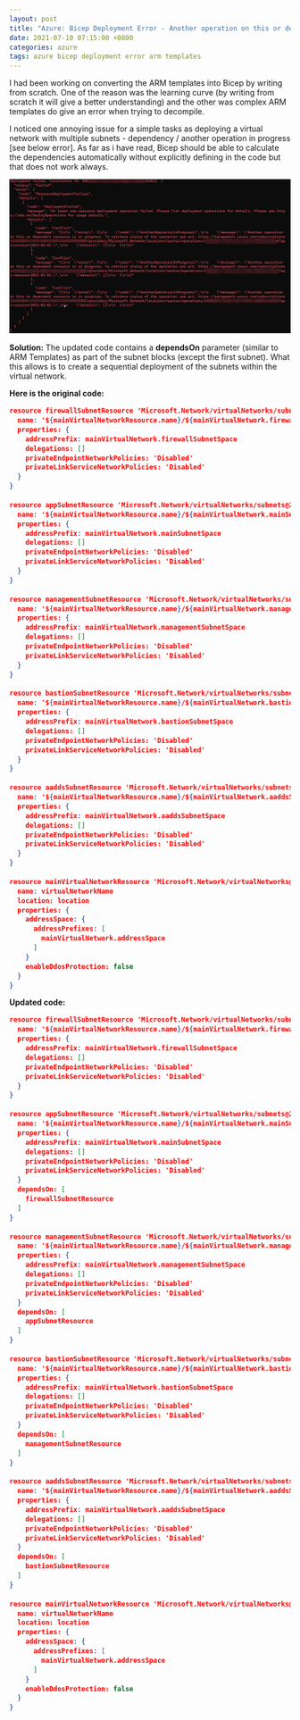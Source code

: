 ```yaml
---
layout: post
title: "Azure: Bicep Deployment Error - Another operation on this or dependent resource is in progress"
date: 2021-07-10 07:15:00 +0800
categories: azure
tags: azure bicep deployment error arm templates
---
```


I had been working on converting the ARM templates into Bicep by writing from scratch. One of the reason was the learning curve (by writing from scratch it will give a better understanding) and the other was complex ARM templates do give an error when trying to decompile.


I noticed one annoying issue for a simple tasks as deploying a virtual network with multiple subnets - dependency / another operation in progress [see below error]. As far as i have read, Bicep should be able to calculate the dependencies automatically without explicitly defining in the code but that does not work always.




![bicep error](/images/azure-bicep-dep-error.jpg "Bicep Deployment Error")

**Solution:**
The updated code contains a **dependsOn** parameter (similar to ARM Templates) as part of the subnet blocks (except the first subnet). What this allows is to create a sequential deployment of the subnets within the virtual network.


**Here is the original code:**
```json
resource firewallSubnetResource 'Microsoft.Network/virtualNetworks/subnets@2021-02-01' = {
  name: '${mainVirtualNetworkResource.name}/${mainVirtualNetwork.firewallSubnetName}'
  properties: {
    addressPrefix: mainVirtualNetwork.firewallSubnetSpace
    delegations: []
    privateEndpointNetworkPolicies: 'Disabled'
    privateLinkServiceNetworkPolicies: 'Disabled'
  }
}

resource appSubnetResource 'Microsoft.Network/virtualNetworks/subnets@2021-02-01' = {
  name: '${mainVirtualNetworkResource.name}/${mainVirtualNetwork.mainSubnetName}'
  properties: {
    addressPrefix: mainVirtualNetwork.mainSubnetSpace
    delegations: []
    privateEndpointNetworkPolicies: 'Disabled'
    privateLinkServiceNetworkPolicies: 'Disabled'
  }
}

resource managementSubnetResource 'Microsoft.Network/virtualNetworks/subnets@2021-02-01' = {
  name: '${mainVirtualNetworkResource.name}/${mainVirtualNetwork.managementSubnetName}'
  properties: {
    addressPrefix: mainVirtualNetwork.managementSubnetSpace
    delegations: []
    privateEndpointNetworkPolicies: 'Disabled'
    privateLinkServiceNetworkPolicies: 'Disabled'
  }
}

resource bastionSubnetResource 'Microsoft.Network/virtualNetworks/subnets@2021-02-01' = {
  name: '${mainVirtualNetworkResource.name}/${mainVirtualNetwork.bastionSubnetName}'
  properties: {
    addressPrefix: mainVirtualNetwork.bastionSubnetSpace
    delegations: []
    privateEndpointNetworkPolicies: 'Disabled'
    privateLinkServiceNetworkPolicies: 'Disabled'
  }
}

resource aaddsSubnetResource 'Microsoft.Network/virtualNetworks/subnets@2021-02-01' = {
  name: '${mainVirtualNetworkResource.name}/${mainVirtualNetwork.aaddsSubnetName}'
  properties: {
    addressPrefix: mainVirtualNetwork.aaddsSubnetSpace
    delegations: []
    privateEndpointNetworkPolicies: 'Disabled'
    privateLinkServiceNetworkPolicies: 'Disabled'
  }
}

resource mainVirtualNetworkResource 'Microsoft.Network/virtualNetworks@2020-11-01' = {
  name: virtualNetworkName
  location: location
  properties: {
    addressSpace: {
      addressPrefixes: [
        mainVirtualNetwork.addressSpace
      ]
    }
    enableDdosProtection: false
  }
}
```

**Updated code:**
```json
resource firewallSubnetResource 'Microsoft.Network/virtualNetworks/subnets@2021-02-01' = {
  name: '${mainVirtualNetworkResource.name}/${mainVirtualNetwork.firewallSubnetName}'
  properties: {
    addressPrefix: mainVirtualNetwork.firewallSubnetSpace
    delegations: []
    privateEndpointNetworkPolicies: 'Disabled'
    privateLinkServiceNetworkPolicies: 'Disabled'
  }
}

resource appSubnetResource 'Microsoft.Network/virtualNetworks/subnets@2021-02-01' = {
  name: '${mainVirtualNetworkResource.name}/${mainVirtualNetwork.mainSubnetName}'
  properties: {
    addressPrefix: mainVirtualNetwork.mainSubnetSpace
    delegations: []
    privateEndpointNetworkPolicies: 'Disabled'
    privateLinkServiceNetworkPolicies: 'Disabled'
  }
  dependsOn: [
    firewallSubnetResource
  ]
}

resource managementSubnetResource 'Microsoft.Network/virtualNetworks/subnets@2021-02-01' = {
  name: '${mainVirtualNetworkResource.name}/${mainVirtualNetwork.managementSubnetName}'
  properties: {
    addressPrefix: mainVirtualNetwork.managementSubnetSpace
    delegations: []
    privateEndpointNetworkPolicies: 'Disabled'
    privateLinkServiceNetworkPolicies: 'Disabled'
  }
  dependsOn: [
    appSubnetResource
  ]
}

resource bastionSubnetResource 'Microsoft.Network/virtualNetworks/subnets@2021-02-01' = {
  name: '${mainVirtualNetworkResource.name}/${mainVirtualNetwork.bastionSubnetName}'
  properties: {
    addressPrefix: mainVirtualNetwork.bastionSubnetSpace
    delegations: []
    privateEndpointNetworkPolicies: 'Disabled'
    privateLinkServiceNetworkPolicies: 'Disabled'
  }
  dependsOn: [
    managementSubnetResource
  ]
}

resource aaddsSubnetResource 'Microsoft.Network/virtualNetworks/subnets@2021-02-01' = {
  name: '${mainVirtualNetworkResource.name}/${mainVirtualNetwork.aaddsSubnetName}'
  properties: {
    addressPrefix: mainVirtualNetwork.aaddsSubnetSpace
    delegations: []
    privateEndpointNetworkPolicies: 'Disabled'
    privateLinkServiceNetworkPolicies: 'Disabled'
  }
  dependsOn: [
    bastionSubnetResource
  ]
}

resource mainVirtualNetworkResource 'Microsoft.Network/virtualNetworks@2020-11-01' = {
  name: virtualNetworkName
  location: location
  properties: {
    addressSpace: {
      addressPrefixes: [
        mainVirtualNetwork.addressSpace
      ]
    }
    enableDdosProtection: false
  }
}
```




